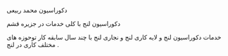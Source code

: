 دکوراسیون محمد ربیعی

دکوراسیون لنج با کلی خدمات در جزیره قشم

خدمات دکوراسیون لنج و لایه کاری لنج و نجاری لنج با چند سال سابقه کار توحوزه های مختلف کاری در لنج .
